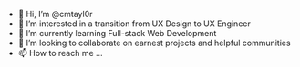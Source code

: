 - 👋 Hi, I’m @cmtayl0r
- 👀 I’m interested in a transition from UX Design to UX Engineer
- 🌱 I’m currently learning Full-stack Web Development
- 💞️ I’m looking to collaborate on earnest projects and helpful communities
- 📫 How to reach me ...

<!---
cmtayl0r/cmtayl0r is a ✨ special ✨ repository because its `README.md` (this file) appears on your GitHub profile.
You can click the Preview link to take a look at your changes.
--->

